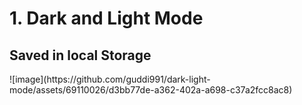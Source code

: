<h1> 1. Dark and Light Mode</h1>
<h2>Saved in local Storage</h2>
![image](https://github.com/guddi991/dark-light-mode/assets/69110026/d3bb77de-a362-402a-a698-c37a2fcc8ac8)
